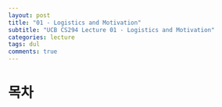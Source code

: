 ```yaml
---
layout: post
title: "01 - Logistics and Motivation"
subtitle: "UCB CS294 Lecture 01 - Logistics and Motivation"
categories: lecture
tags: dul
comments: true
---
```


# 목차
